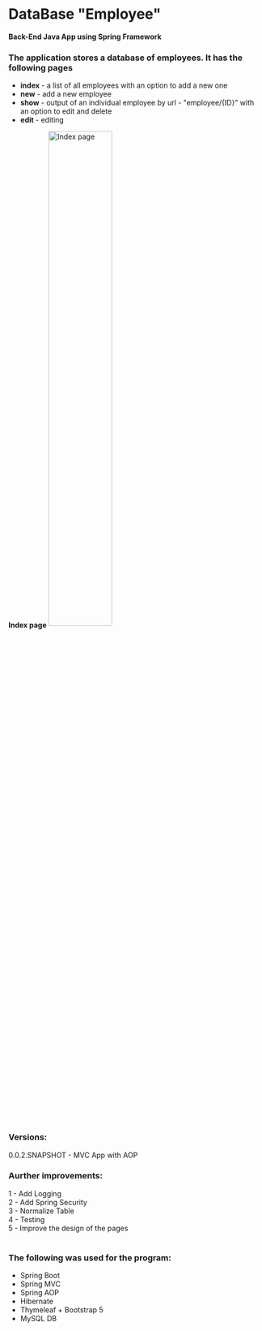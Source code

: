 # DataBase "Employee"
<b>Back-End Java App using Spring Framework</b><br/>
<h3>The application stores a database of employees. It has the following pages</h3>
<ul>
<li><b>index</b> - a list of all employees with an option to add a new one</li>
<li><b>new</b> - add a new employee</li>
<li><b>show</b> - output of an individual employee by url - "employee/{ID}" with an option to edit and delete</li>
<li><b>edit</b> - editing</li>
</ul>
 <b> Index page</b>
  <img src="https://i.postimg.cc/kMf26CdM/temp-Imaget-Qxu-IX.avif" alt="Index page" title="Index page" align="center" width="50%" height="50%" /> 
<h3>Versions:</h3>
0.0.2.SNAPSHOT - MVC App with AOP
<br/>
<h3>Аurther improvements:</h3>
1 - Add Logging<br/>
2 - Add Spring Security<br/>
3 - Normalize Table<br/>
4 - Testing<br/>
5 - Improve the design of the pages<br/>
<br/>
<h3>The following was used for the program:</h3>
<ul>
<li>Spring Boot</li>
<li>Spring MVC</li>
<li>Spring AOP</li>
<li>Hibernate</li>
<li>Thymeleaf + Bootstrap 5</li>
<li>MySQL DB</li>
</ul>
